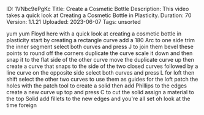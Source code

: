 ID: 1VNbc9ePgKc
Title: Create a Cosmetic Bottle
Description: This video takes a quick look at Creating a Cosmetic Bottle in Plasticity.
Duration: 70
Version: 1.1.21
Uploaded: 2023-06-07
Tags: unsorted

yum yum
Floyd here with a quick look at creating
a cosmetic bottle in plasticity start by
creating a rectangle curve add a 180 Arc
to one side trim the inner segment
select both curves and press J to join
them bevel these points to round off the
corners duplicate the curve scale it
down and then snap it to the flat side
of the other curve move the duplicate
curve up then create a curve that snaps
to the side of the two closed curves
followed by a line curve on the opposite
side
select both curves and press L for loft
then shift select the other two curves
to use them as guides for the loft
patch the holes with the patch tool to
create a solid
then add Phillips to the edges
create a new curve up top and press C to
cut the solid
assign a material to the top Solid add
fillets to the new edges and you're all
set
oh look at the time
foreign
